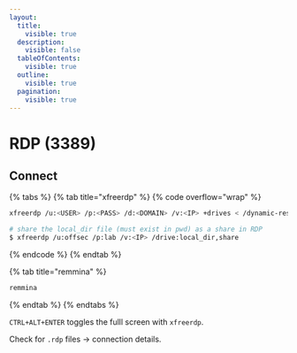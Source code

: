 ```yaml
---
layout:
  title:
    visible: true
  description:
    visible: false
  tableOfContents:
    visible: true
  outline:
    visible: true
  pagination:
    visible: true
---
```


# RDP (3389)

## Connect

{% tabs %}
{% tab title="xfreerdp" %}
{% code overflow="wrap" %}
```bash
xfreerdp /u:<USER> /p:<PASS> /d:<DOMAIN> /v:<IP> +drives < /dynamic-resolution /f | /smart-sizing >

# share the local_dir file (must exist in pwd) as a share in RDP
$ xfreerdp /u:offsec /p:lab /v:<IP> /drive:local_dir,share
```
{% endcode %}
{% endtab %}

{% tab title="remmina" %}
```bash
remmina
```
{% endtab %}
{% endtabs %}

`CTRL+ALT+ENTER` toggles the fulll screen with `xfreerdp`.

Check for `.rdp` files -> connection details.
